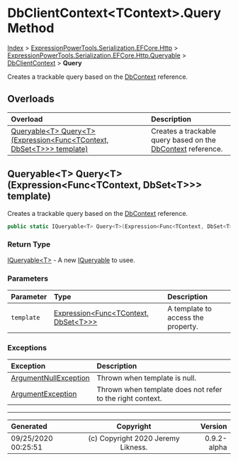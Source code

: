 ﻿# DbClientContext&lt;TContext>.Query Method

[Index](../index.md) > [ExpressionPowerTools.Serialization.EFCore.Http](ExpressionPowerTools.Serialization.EFCore.Http.a.md) > [ExpressionPowerTools.Serialization.EFCore.Http.Queryable](ExpressionPowerTools.Serialization.EFCore.Http.Queryable.n.md) > [DbClientContext<TContext>](ExpressionPowerTools.Serialization.EFCore.Http.Queryable.DbClientContext`1.cs.md) > **Query**

Creates a trackable query based on the [DbContext](https://docs.microsoft.com/dotnet/api/microsoft.entityframeworkcore.dbcontext) reference.

## Overloads

| Overload | Description |
| :-- | :-- |
| [Queryable&lt;T> Query&lt;T>(Expression&lt;Func&lt;TContext, DbSet&lt;T>>> template)](#queryablet-querytexpressionfunctcontext-dbsett-template) | Creates a trackable query based on the [DbContext](https://docs.microsoft.com/dotnet/api/microsoft.entityframeworkcore.dbcontext) reference. |
## Queryable&lt;T> Query&lt;T>(Expression&lt;Func&lt;TContext, DbSet&lt;T>>> template)

Creates a trackable query based on the [DbContext](https://docs.microsoft.com/dotnet/api/microsoft.entityframeworkcore.dbcontext) reference.

```csharp
public static IQueryable<T> Query<T>(Expression<Func<TContext, DbSet<T>>> template)
```

### Return Type

 [IQueryable&lt;T>](https://docs.microsoft.com/dotnet/api/system.linq.iqueryable-1)  - A new [IQueryable](https://docs.microsoft.com/dotnet/api/system.linq.iqueryable) to usee.

### Parameters

| Parameter | Type | Description |
| :-- | :-- | :-- |
| `template` | [Expression&lt;Func&lt;TContext, DbSet&lt;T>>>](https://docs.microsoft.com/dotnet/api/system.linq.expressions.expression-1) | A template to access the property. |

### Exceptions

| Exception | Description |
| :-- | :-- |
| [ArgumentNullException](https://docs.microsoft.com/dotnet/api/system.argumentnullexception) | Thrown when template is null. |
| [ArgumentException](https://docs.microsoft.com/dotnet/api/system.argumentexception) | Thrown when template does not refer to the right context. |


---

| Generated | Copyright | Version |
| :-- | :-: | --: |
| 09/25/2020 00:25:51 | (c) Copyright 2020 Jeremy Likness. | 0.9.2-alpha |
